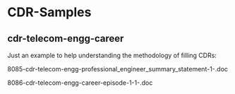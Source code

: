 # CDR-Samples

## cdr-telecom-engg-career

Just an example to help understanding the methodology of filling CDRs:

8085-cdr-telecom-engg-professional_engineer_summary_statement-1-.doc

8086-cdr-telecom-engg-career-episode-1-1-.doc
